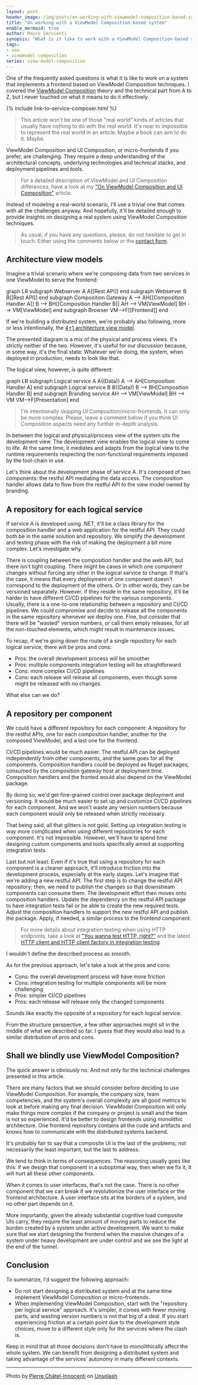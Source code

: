 ```yaml
---
layout: post
header_image: /img/posts/on-working-with-viewmodel-composition-based-system/header.jpg
title: "On working with a ViewModel Composition based system"
enable_mermaid: true
author: Mauro Servienti
synopsis: "What is it like to work with a ViewModel Composition-based system? And is it always the right choice? So far, we have touched on the architectural part. It's time to answer those fundamental questions."
tags:
- soa
- viewmodel-composition
series: view-model-composition
---
```


One of the frequently asked questions is what it is like to work on a system that implements a frontend based on ViewModel Composition techniques. I covered the [ViewModel Composition](https://milestone.topics.it/categories/view-model-composition) theory and the technical part from A to Z, but I never touched on what it means to do it effectively.

{% include link-to-service-composer.html %}

> This article won't be one of those "real world" kinds of articles that usually have nothing to do with the real world. It's near to impossible to represent the real world in an article. Maybe a book can aim to do it. Maybe.

ViewModel Composition and UI Composition, or micro-frontends if you prefer, are challenging. They require a deep understanding of the architectural concepts, underlying technologies and technical stacks, and deployment pipelines and tools.

> For a detailed description of ViewModel and UI Composition differences, have a look at my ["On ViewModel Composition and UI Composition"](https://milestone.topics.it/view-model-composition/2021/04/20/on-viewmodel-composition-and-ui-composition.html) article.

Instead of modeling a real-world scenario, I'll use a trivial one that comes with all the challenges anyway. And hopefully, it'll be detailed enough to provide insights on designing a real system using ViewModel Composition techniques.

> As usual, if you have any questions, please, do not hesitate to get in touch. Either using the comments below or the [contact form](https://mauroservienti.typeform.com/to/luuJPw).

## Architecture view models

Imagine a trivial scenario where we're composing data from two services in one ViewModel to serve the frontend:

<div class="mermaid">
graph LR
    subgraph Webserver A
        A[[Rest API]]
    end
    subgraph Webserver B
        B[[Rest API]]
    end
    subgraph Composition Gateway
        A --> AH[[Composition Handler A]]
        B --> BH[[Composition Handler B]]
        AH --> VM[ViewModel]
        BH --> VM[ViewModel]
    end
    subgraph Browser
        VM-->F[[Frontend]]
    end
</div>

If we're building a distributed system, we're probably also following, more or less intentionally, the [4+1 architecture view model](https://en.wikipedia.org/wiki/4%2B1_architectural_view_model).

The presented diagram is a mix of the physical and process views. It's strictly neither of the two. However, it's useful for our discussion because, in some way, it's the final state: Whatever we're doing, the system, when deployed in production, needs to look like that.

The logical view, however, is quite different:

<div class="mermaid">
graph LR
    subgraph Logical service A
        A((Data))
        A --> AH[Composition Handler A]
    end
    subgraph Logical service B
        B((Data))
        B --> BH[Composition Handler B]
    end
    subgraph Branding service
        AH --> VM[ViewModel]
        BH --> VM
        VM-->F[Presentation]
    end
</div>

> I'm intentionally skipping UI Composition/micro-frontends. It can only be more complex. Please, leave a comment below if you think UI Composition aspects need any further in-depth analysis.

In between the logical and physical/process view of the system sits the development view. The development view enables the logical view to come to life. At the same time, it mediates and adapts from the logical view to the runtime requirements respecting the non-functional requirements imposed by the tool-chain in use.

Let's think about the development phase of service A. It's composed of two components: the restful API mediating the data access. The composition handler allows data to flow from the restful API to the view model owned by branding.

## A repository for each logical service

If service A is developed using .NET, it'll be a class library for the composition handler and a web application for the restful API. They could both be in the same solution and repository. We simplify the development and testing phase with the risk of making the deployment a bit more complex. Let's investigate why.

There is coupling between the composition handler and the web API, but there isn't tight coupling. There might be cases in which one component changes without forcing any other in the logical service to change. If that's the case, it means that every deployment of one component doesn't correspond to the deployment of the others. Or in other words, they can be versioned separately. However, if they reside in the same repository, it'll be harder to have different CI/CD pipelines for the various components. Usually, there is a one-to-one relationship between a repository and CI/CD pipelines.
We could compromise and decide to release all the components in the same repository whenever we deploy one. Fine, but consider that there will be "wasted" version numbers, or call them empty releases, for all the non-touched elements, which might result in maintenance issues.

To recap, if we're going down the route of a single repository for each logical service, there will be pros and cons:

- Pros: the overall development process will be smoother
- Pros: multiple components integration testing will be straightforward
- Cons: more complex CI/CD pipelines
- Cons: each release will release all components, even though some might be released with no changes

What else can we do?

## A repository per component 

We could have a different repository for each component: A repository for the restful APIs, one for each composition handler, another for the composed ViewModel, and a last one for the frontend.

CI/CD pipelines would be much easier. The restful API can be deployed independently from other components, and the same goes for all the components. Composition handlers could be deployed as Nuget packages, consumed by the composition gateway host at deployment time. Composition handlers and the fronted would also depend on the ViewModel package.

By doing so, we'd get fine-grained control over package deployment and versioning. It would be much easier to set up and customize CI/CD pipelines for each component. And we won't waste any version numbers because each component would only be released when strictly necessary.

That being said, all that glitters is not gold. Setting up integration testing is way more complicated when using different repositories for each component. It's not impossible. However, we'll have to spend time designing custom components and tools specifically aimed at supporting integration tests.

Last but not least. Even if it's true that using a repository for each component is a cleaner approach, it'll introduce friction into the development process, especially at the early stages. Let's imagine that we're adding a new restful API. The first step is to change the restful API repository; then, we need to publish the changes so that downstream components can consume them. The development effort then moves onto composition handlers. Update the dependency on the restful API package to have integration tests fail or be able to create the new required tests. Adjust the composition handlers to support the new restful API and publish the package. Apply, if needed, a similar process to the frontend component.

> For more details about integration testing when using HTTP endpoints, take a look at ["You wanna test HTTP, right?"](https://milestone.topics.it/2021/04/28/you-wanna-test-http.html) and the latest [HTTP client and HTTP client factory in integration testing](https://milestone.topics.it/2021/11/10/http-client-factory-in-integration-testing.html).

I wouldn't define the described process as smooth.

As for the previous approach, let's take a look at the pros and cons:

- Cons: the overall development process will have more friction
- Cons: integration testing for multiple components will be more challenging
- Pros: simpler CI/CD pipelines
- Pros: each release will release only the changed components

Sounds like exactly the opposite of a repository for each logical service. 

From the structure perspective, a few other approaches might sit in the middle of what we described so far. I guess that they would also lead to a similar distribution of pros and cons.

## Shall we blindly use ViewModel Composition?

The quick answer is obviously no. And not only for the technical challenges presented in this article.

There are many factors that we should consider before deciding to use ViewModel Composition. For example, the company size, team competencies, and the system's overall complexity are all good metrics to look at before making any final decision. ViewModel Composition will only make things more complex if the company or project is small and the team is not so experienced. It'd be better to design frontends using monolithic architecture. One frontend repository contains all the code and artifacts and knows how to communicate with the distributed systems backend.

It's probably fair to say that a composite UI is the last of the problems; not necessarily the least important, but the last to address.

We tend to think in terms of consequences. The reasoning usually goes like this: if we design that component in a suboptimal way, then when we fix it, it will hurt all these other components.

When it comes to user interfaces, that's not the case. There is no other component that we can break if we revolutionize the user interface or the frontend architecture. A user interface sits at the borders of a system, and no other part depends on it.

More importantly, given the already substantial cognitive load composite UIs carry, they require the least amount of moving parts to reduce the burden created by a system under active development. We want to make sure that we start designing the frontend when the massive changes of a system under heavy development are under control and we see the light at the end of the tunnel.

## Conclusion

To summarize, I'd suggest the following approach:

- Do not start designing a distributed system and at the same time implement ViewModel Composition or micro-frontends.
- When implementing ViewModel Composition, start with the "repository per logical service" approach. It's simpler, it comes with fewer moving parts, and wasting version numbers is not that big of a deal.
If you start experiencing friction at a certain point due to the development style choices, move to a different style only for the services where the clash is.

Keep in mind that all those decisions don't have to monolithically affect the whole system. We can benefit from designing a distributed system and taking advantage of the services' autonomy in many different contexts.

---

Photo by <a href="https://unsplash.com/@chatelp?utm_source=unsplash&utm_medium=referral&utm_content=creditCopyText">Pierre Châtel-Innocenti</a> on <a href="https://unsplash.com/s/photos/windows?utm_source=unsplash&utm_medium=referral&utm_content=creditCopyText">Unsplash</a>
